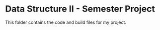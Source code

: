 # Data Structure II - Semester Project

This folder contains the code and build files for my project.
